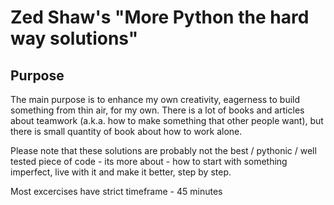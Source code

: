# Zed Shaw's "More Python the hard way solutions"

## Purpose 

The main purpose is to enhance my own creativity, eagerness to build something from thin air, for my own.
There is a lot of books and articles about teamwork (a.k.a. how to make something that other people want),
but there is small quantity of book about how to work alone.

Please note that these solutions are probably not the best / pythonic / well tested piece of code - its more about - 
how to start with something imperfect, live with it and make it better, step by step. 

Most excercises have strict timeframe - 45 minutes

